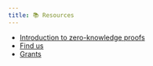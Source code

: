 ```yaml
---
title: 📚 Resources
---
```


- [Introduction to zero-knowledge proofs](./intro-to-zkp.md)
- [Find us](./find-us.md)
- [Grants](./grants.md)

